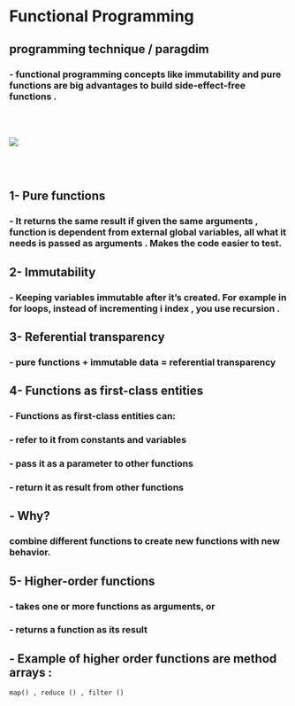 # Functional Programming

## programming technique / paragdim 

### - functional programming concepts like immutability and pure functions are big advantages to build side-effect-free functions .


<br><br>

![](https://miro.medium.com/max/1576/1*1yVFdiXsp3u40OZfCrG14A.png)

<br><br>


## 1- Pure functions

### - It returns the same result if given the same arguments , function is dependent from external global variables, all what it needs is passed as arguments . Makes the code  easier to test. 

## 2- Immutability

### - Keeping variables immutable after it’s created. For example in for loops, instead of incrementing i index , you use recursion .


## 3- Referential transparency

### - pure functions + immutable data = referential transparency


## 4- Functions as first-class entities

### - Functions as first-class entities can:
### - refer to it from constants and variables
### - pass it as a parameter to other functions
### - return it as result from other functions

## - Why? 

### combine different functions to create new functions with new behavior.


## 5- Higher-order functions

### - takes one or more functions as arguments, or

### - returns a function as its result

## - Example of higher order functions are method arrays : 

```
map() , reduce () , filter ()
```












